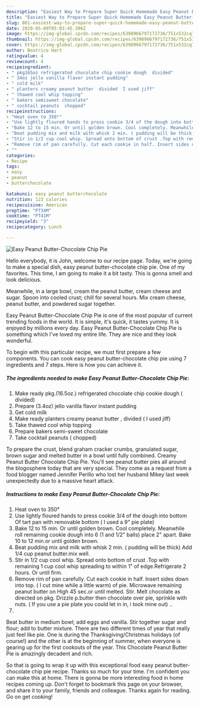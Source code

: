 ```yaml
---
description: "Easiest Way to Prepare Super Quick Homemade Easy Peanut Butter-Chocolate Chip Pie"
title: "Easiest Way to Prepare Super Quick Homemade Easy Peanut Butter-Chocolate Chip Pie"
slug: 861-easiest-way-to-prepare-super-quick-homemade-easy-peanut-butter-chocolate-chip-pie
date: 2020-05-09T05:03:45.396Z
image: https://img-global.cpcdn.com/recipes/6398966797172736/751x532cq70/easy-peanut-butter-chocolate-chip-pie-recipe-main-photo.jpg
thumbnail: https://img-global.cpcdn.com/recipes/6398966797172736/751x532cq70/easy-peanut-butter-chocolate-chip-pie-recipe-main-photo.jpg
cover: https://img-global.cpcdn.com/recipes/6398966797172736/751x532cq70/easy-peanut-butter-chocolate-chip-pie-recipe-main-photo.jpg
author: Beatrice Hart
ratingvalue: 4
reviewcount: 4
recipeingredient:
- " pkg165oz refrigerated chocolate chip cookie dough  divided"
- " 34oz jello vanilla flavor instant pudding"
- " cold milk"
- " planters creamy peanut butter  divided  I used jiff"
- " thawed cool whip topping"
- " bakers semisweet chocolate"
- " cocktail peanuts  chopped"
recipeinstructions:
- "Heat oven to 350°"
- "Use lightly floured hands to press cookie 3/4 of the dough into bottom  Of tart pan with removable bottom ( I used a 9&#34; pie plate)"
- "Bake 12 to 15 min. Or until golden brown. Cool completely. Meanwhile roll remaining cookie dough into 6 (1 and 1/2&#34; balls) place 2&#34; apart. Bake 10 to 12 min.or until golden brown."
- "Beat pudding mix and milk with whisk 2 min. ( pudding will be thick) Add 1/4 cup peanut butter.mix well."
- "Stir in 1/2 cup cool whip. Spread onto bottom of crust .Top with remaining 1 cup cool whip spreading to within 1&#34; of edge.Refrigerate 2 hours. Or until firm."
- "Remove rim of pan carefully. Cut each cookie in half. Insert sides down into top. ( I cut mine while a little warm) of pie. Microwave remaining peanut butter on High 45 sec.or until melted. Stir. Melt chocolate as directed on pkg. Drizzle p.butter then chocolate over pie, sprinkle with nuts. ( If you use a pie plate you could let in in, i took mine out) .."
- ""
categories:
- Recipe
tags:
- easy
- peanut
- butterchocolate

katakunci: easy peanut butterchocolate 
nutrition: 123 calories
recipecuisine: American
preptime: "PT34M"
cooktime: "PT41M"
recipeyield: "3"
recipecategory: Lunch

---
```



![Easy Peanut Butter-Chocolate Chip Pie](https://img-global.cpcdn.com/recipes/6398966797172736/751x532cq70/easy-peanut-butter-chocolate-chip-pie-recipe-main-photo.jpg)

Hello everybody, it is John, welcome to our recipe page. Today, we're going to make a special dish, easy peanut butter-chocolate chip pie. One of my favorites. This time, I am going to make it a bit tasty. This is gonna smell and look delicious.

Meanwhile, in a large bowl, cream the peanut butter, cream cheese and sugar. Spoon into cooled crust; chill for several hours. Mix cream cheese, peanut butter, and powdered sugar together.

Easy Peanut Butter-Chocolate Chip Pie is one of the most popular of current trending foods in the world. It is simple, it's quick, it tastes yummy. It is enjoyed by millions every day. Easy Peanut Butter-Chocolate Chip Pie is something which I've loved my entire life. They are nice and they look wonderful.


To begin with this particular recipe, we must first prepare a few components. You can cook easy peanut butter-chocolate chip pie using 7 ingredients and 7 steps. Here is how you can achieve it.

<!--inarticleads1-->

##### The ingredients needed to make Easy Peanut Butter-Chocolate Chip Pie:

1. Make ready  pkg.(16.5oz.) refrigerated chocolate chip cookie dough ( divided)
1. Prepare  (3.4oz) jello vanilla flavor instant pudding
1. Get  cold milk
1. Make ready  planters creamy peanut butter , divided ( I used jiff)
1. Take  thawed cool whip topping
1. Prepare  bakers semi-sweet chocolate
1. Take  cocktail peanuts ( chopped)


To prepare the crust, blend graham cracker crumbs, granulated sugar, brown sugar and melted butter in a bowl until fully combined. Creamy Peanut Butter Chocolate Chip Pie. You&#39;ll see peanut butter pies all around the blogosphere today that are very special. They come as a request from a food blogger named Jennifer Perillo who lost her husband Mikey last week unexpectedly due to a massive heart attack. 

<!--inarticleads2-->

##### Instructions to make Easy Peanut Butter-Chocolate Chip Pie:

1. Heat oven to 350°
1. Use lightly floured hands to press cookie 3/4 of the dough into bottom  Of tart pan with removable bottom ( I used a 9&#34; pie plate)
1. Bake 12 to 15 min. Or until golden brown. Cool completely. Meanwhile roll remaining cookie dough into 6 (1 and 1/2&#34; balls) place 2&#34; apart. Bake 10 to 12 min.or until golden brown.
1. Beat pudding mix and milk with whisk 2 min. ( pudding will be thick) Add 1/4 cup peanut butter.mix well.
1. Stir in 1/2 cup cool whip. Spread onto bottom of crust .Top with remaining 1 cup cool whip spreading to within 1&#34; of edge.Refrigerate 2 hours. Or until firm.
1. Remove rim of pan carefully. Cut each cookie in half. Insert sides down into top. ( I cut mine while a little warm) of pie. Microwave remaining peanut butter on High 45 sec.or until melted. Stir. Melt chocolate as directed on pkg. Drizzle p.butter then chocolate over pie, sprinkle with nuts. ( If you use a pie plate you could let in in, i took mine out) ..
1. 


Beat butter in medium bowl; add eggs and vanilla. Stir together sugar and flour; add to butter mixture. There are two different times of year that really just feel like pie. One is during the Thanksgiving/Christmas holidays (of course!) and the other is at the beginning of summer, when everyone is gearing up for the first cookouts of the year. This Chocolate Peanut Butter Pie is amazingly decadent and rich. 

So that is going to wrap it up with this exceptional food easy peanut butter-chocolate chip pie recipe. Thanks so much for your time. I'm confident you can make this at home. There is gonna be more interesting food in home recipes coming up. Don't forget to bookmark this page on your browser, and share it to your family, friends and colleague. Thanks again for reading. Go on get cooking!
